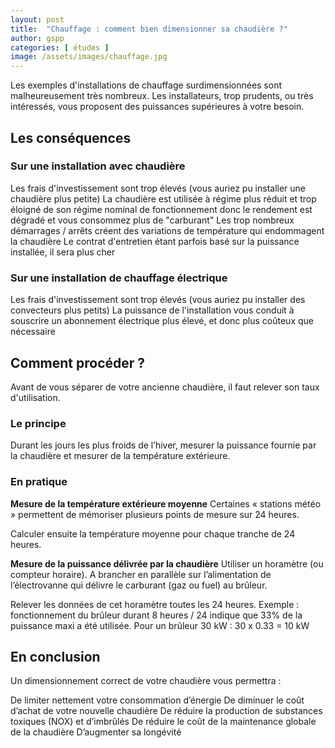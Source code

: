 ```yaml
---
layout: post
title:  "Chauffage : comment bien dimensionner sa chaudière ?"
author: gspp
categories: [ études ]
image: /assets/images/chauffage.jpg
---
```


Les exemples d'installations de chauffage surdimensionnées sont malheureusement très nombreux. Les installateurs, trop prudents, ou très intéressés, vous proposent des puissances supérieures à votre besoin.

## Les conséquences
### Sur une installation avec chaudière

Les frais d'investissement sont trop élevés (vous auriez pu installer une chaudière plus petite)
La chaudière est utilisée à régime plus réduit et trop éloigné de son régime nominal de fonctionnement donc le rendement est dégradé et vous consommez plus de "carburant"
Les trop nombreux démarrages / arrêts créent des variations de température qui endommagent la chaudière
Le contrat d'entretien étant parfois basé sur la puissance installée, il sera plus cher

### Sur une installation de chauffage électrique
Les frais d'investissement sont trop élevés (vous auriez pu installer des convecteurs plus petits)
La puissance de l'installation vous conduit à souscrire un abonnement électrique plus élevé, et donc plus coûteux que nécessaire

## Comment procéder ?
Avant de vous séparer de votre ancienne chaudière, il faut relever son taux d'utilisation.

### Le principe
Durant les jours les plus froids de l’hiver, mesurer la puissance fournie par la chaudière et mesurer de la température extérieure.


### En pratique
**Mesure de la température extérieure moyenne**
Certaines « stations météo » permettent de mémoriser plusieurs points de mesure sur 24 heures.


Calculer ensuite la température moyenne pour chaque tranche de 24 heures.

**Mesure de la puissance délivrée par la chaudière**
Utiliser un horamètre (ou compteur horaire). A brancher en parallèle sur l’alimentation de l’électrovanne qui délivre le carburant (gaz ou fuel) au brûleur.


Relever les données de cet horamètre toutes les 24 heures. Exemple : fonctionnement du brûleur durant 8 heures / 24 indique que 33% de la puissance maxi a été utilisée. Pour un brûleur 30 kW : 30 x 0.33 = 10 kW

## En conclusion
Un dimensionnement correct de votre chaudière vous permettra :


De limiter nettement votre consommation d’énergie
De diminuer le coût d’achat de votre nouvelle chaudière
De réduire la production de substances toxiques (NOX) et d’imbrûlés
De réduire le coût de la maintenance globale de la chaudière
D’augmenter sa longévité

